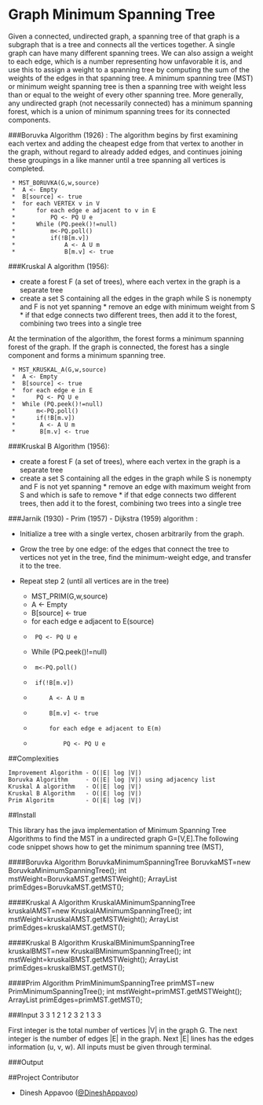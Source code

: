 Graph Minimum Spanning Tree
=========

Given a connected, undirected graph, a spanning tree of that graph is a subgraph that is a tree and connects all the 
vertices together. A single graph can have many different spanning trees. We can also assign a weight to each edge, 
which is a number representing how unfavorable it is, and use this to assign a weight to a spanning tree by computing 
the sum of the weights of the edges in that spanning tree. A minimum spanning tree (MST) or minimum weight spanning tree 
is then a spanning tree with weight less than or equal to the weight of every other spanning tree. More generally, any 
undirected graph (not necessarily connected) has a minimum spanning forest, which is a union of minimum spanning trees 
for its connected components.

###Boruvka Algorithm (1926) :
The algorithm begins by first examining each vertex and adding the cheapest edge from that vertex to another in the graph, 
without regard to already added edges, and continues joining these groupings in a like manner until a tree spanning all 
vertices is completed.

	 * MST_BORUVKA(G,w,source)
	 *  A <- Empty
	 *  B[source] <- true
	 *  for each VERTEX v in V
	 *  	for each edge e adjacent to v in E
	 *  		PQ <- PQ U e
	 *  	While (PQ.peek()!=null)
	 *  		m<-PQ.poll()
	 *      	if(!B[m.v])
	 *       		A <- A U m
	 *       		B[m.v] <- true

###Kruskal A algorithm (1956):
* create a forest F (a set of trees), where each vertex in the graph is a separate tree
* create a set S containing all the edges in the graph
    while S is nonempty and F is not yet spanning
      * remove an edge with minimum weight from S
      * if that edge connects two different trees, then add it to the forest, combining two trees into a single tree

At the termination of the algorithm, the forest forms a minimum spanning forest of the graph. If the graph is connected, the forest has a single component and forms a minimum spanning tree.
	 
	 * MST_KRUSKAL_A(G,w,source)
	 *  A <- Empty
	 *  B[source] <- true
	 *  for each edge e in E
	 *      PQ <- PQ U e
	 *  While (PQ.peek()!=null)
	 *  	m<-PQ.poll()
	 *      if(!B[m.v])
	 *       A <- A U m
	 *       B[m.v] <- true

###Kruskal B Algorithm (1956):

* create a forest F (a set of trees), where each vertex in the graph is a separate tree
* create a set S containing all the edges in the graph
    while S is nonempty and F is not yet spanning
      * remove an edge with maximum weight from S and which is safe to remove
      * if that edge connects two different trees, then add it to the forest, combining two trees into a single tree


###Jarnik (1930) - Prim (1957) - Dijkstra (1959) algorithm :

* Initialize a tree with a single vertex, chosen arbitrarily from the graph.
* Grow the tree by one edge: of the edges that connect the tree to vertices not yet in the tree, find the minimum-weight edge, and transfer it to the tree.
* Repeat step 2 (until all vertices are in the tree)

	 * MST_PRIM(G,w,source)
	 * 	A <- Empty
	 * 	B[source] <- true
	 * 	for each edge e adjacent to E(source)
	 *		PQ <- PQ U e
	 *	While (PQ.peek()!=null)
	 *		m<-PQ.poll()
	 *		if(!B[m.v])
	 *			A <- A U m
	 *			B[m.v] <- true
	 *			for each edge e adjacent to E(m)
	 *				PQ <- PQ U e

##Complexities

	Improvement Algorithm - O(|E| log |V|)
	Boruvka Algorithm     - O(|E| log |V|) using adjacency list
	Kruskal A algorithm   - O(|E| log |V|)
	Kruskal B Algorithm   - O(|E| log |V|)
	Prim Algoritm         - O(|E| log |V|)


##Install

This library has the java implementation of Minimum Spanning Tree Algorithms to find the MST in a 
undirected graph G=[V,E].The following code snippet shows how to get the minimum spanning tree (MST),

####Boruvka Algorithm
	BoruvkaMinimumSpanningTree BoruvkaMST=new BoruvkaMinimumSpanningTree();
	int mstWeight=BoruvkaMST.getMSTWeight();
	ArrayList<Edge> primEdges=BoruvkaMST.getMST();
	
####Kruskal A Algorithm
	KruskalAMinimumSpanningTree kruskalAMST=new KruskalAMinimumSpanningTree();
	int mstWeight=kruskalAMST.getMSTWeight();
	ArrayList<Edge> primEdges=kruskalAMST.getMST();
	
####Kruskal B Algorithm
	KruskalBMinimumSpanningTree kruskalBMST=new KruskalBMinimumSpanningTree();
	int mstWeight=kruskalBMST.getMSTWeight();
	ArrayList<Edge> primEdges=kruskalBMST.getMST();
	
####Prim Algorithm
	PrimMinimumSpanningTree primMST=new PrimMinimumSpanningTree();
	int mstWeight=primMST.getMSTWeight();
	ArrayList<Edge> primEdges=primMST.getMST();



###Input
	3 3
	1 2 1
	2 3 2
	1 3 3

First integer is the total number of vertices |V| in the graph G. The next integer is the number of edges |E| in the graph.
Next |E| lines has the edges information (u, v, w). All inputs must be given through terminal.

###Output

  
##Project Contributor

* Dinesh Appavoo ([@DineshAppavoo](https://twitter.com/DineshAppavoo))